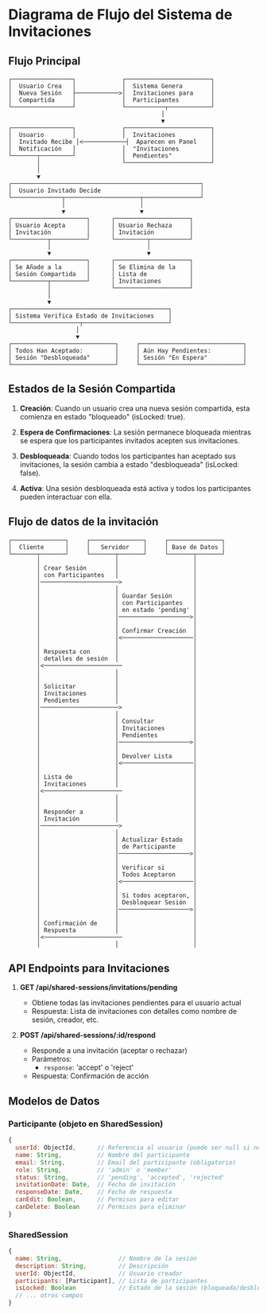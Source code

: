 # Diagrama de Flujo del Sistema de Invitaciones

## Flujo Principal

```
┌─────────────────┐             ┌────────────────────────┐
│  Usuario Crea   │             │  Sistema Genera        │
│  Nueva Sesión   ├────────────>│  Invitaciones para     │
│  Compartida     │             │  Participantes         │
└─────────────────┘             └───────────┬────────────┘
                                           │
                                           ▼
┌─────────────────┐             ┌────────────────────────┐
│  Usuario        │             │  Invitaciones          │
│  Invitado Recibe │<────────────┤  Aparecen en Panel    │
│  Notificación   │             │  "Invitaciones         │
└───────┬─────────┘             │  Pendientes"           │
        │                       └────────────────────────┘
        │
        ▼
┌─────────────────────────────────────────────────────┐
│  Usuario Invitado Decide                            │
└──────────────┬─────────────────────┬────────────────┘
               │                     │
               ▼                     ▼
┌─────────────────────┐      ┌─────────────────────┐
│ Usuario Acepta      │      │ Usuario Rechaza     │
│ Invitación          │      │ Invitación          │
└──────────┬──────────┘      └─────────┬───────────┘
           │                           │
           ▼                           ▼
┌─────────────────────┐      ┌─────────────────────┐
│ Se Añade a la       │      │ Se Elimina de la    │
│ Sesión Compartida   │      │ Lista de            │
└──────────┬──────────┘      │ Invitaciones        │
           │                 └─────────────────────┘
           │
           ▼
┌────────────────────────────────────────────┐
│ Sistema Verifica Estado de Invitaciones    │
└───────────────────┬────────────────────────┘
                   │
                   ▼
┌─────────────────────────────┐     ┌─────────────────────────────┐
│ Todos Han Aceptado:         │     │ Aún Hay Pendientes:         │
│ Sesión "Desbloqueada"       │     │ Sesión "En Espera"          │
└─────────────────────────────┘     └─────────────────────────────┘
```

## Estados de la Sesión Compartida

1. **Creación**: Cuando un usuario crea una nueva sesión compartida, esta comienza en estado "bloqueado" (isLocked: true).

2. **Espera de Confirmaciones**: La sesión permanece bloqueada mientras se espera que los participantes invitados acepten sus invitaciones.

3. **Desbloqueada**: Cuando todos los participantes han aceptado sus invitaciones, la sesión cambia a estado "desbloqueada" (isLocked: false).

4. **Activa**: Una sesión desbloqueada está activa y todos los participantes pueden interactuar con ella.

## Flujo de datos de la invitación

```
┌───────────────┐     ┌───────────────┐     ┌───────────────┐
│  Cliente      │     │   Servidor    │     │ Base de Datos │
└───────┬───────┘     └───────┬───────┘     └───────┬───────┘
        │                     │                     │
        │ Crear Sesión        │                     │
        │ con Participantes   │                     │
        │──────────────────────>                    │
        │                     │                     │
        │                     │ Guardar Sesión      │
        │                     │ con Participantes   │
        │                     │ en estado 'pending' │
        │                     │────────────────────>│
        │                     │                     │
        │                     │ Confirmar Creación  │
        │                     │<────────────────────│
        │                     │                     │
        │ Respuesta con       │                     │
        │ detalles de sesión  │                     │
        │<──────────────────────                    │
        │                     │                     │
        │                     │                     │
        │ Solicitar           │                     │
        │ Invitaciones        │                     │
        │ Pendientes          │                     │
        │──────────────────────>                    │
        │                     │                     │
        │                     │ Consultar           │
        │                     │ Invitaciones        │
        │                     │ Pendientes          │
        │                     │────────────────────>│
        │                     │                     │
        │                     │ Devolver Lista      │
        │                     │<────────────────────│
        │                     │                     │
        │ Lista de            │                     │
        │ Invitaciones        │                     │
        │<──────────────────────                    │
        │                     │                     │
        │                     │                     │
        │ Responder a         │                     │
        │ Invitación          │                     │
        │──────────────────────>                    │
        │                     │                     │
        │                     │ Actualizar Estado   │
        │                     │ de Participante     │
        │                     │────────────────────>│
        │                     │                     │
        │                     │ Verificar si        │
        │                     │ Todos Aceptaron     │
        │                     │<────────────────────│
        │                     │                     │
        │                     │ Si todos aceptaron, │
        │                     │ Desbloquear Sesión  │
        │                     │────────────────────>│
        │                     │                     │
        │ Confirmación de     │                     │
        │ Respuesta           │                     │
        │<──────────────────────                    │
        │                     │                     │
```

## API Endpoints para Invitaciones

1. **GET /api/shared-sessions/invitations/pending**
   - Obtiene todas las invitaciones pendientes para el usuario actual
   - Respuesta: Lista de invitaciones con detalles como nombre de sesión, creador, etc.

2. **POST /api/shared-sessions/:id/respond**
   - Responde a una invitación (aceptar o rechazar)
   - Parámetros:
     - `response`: 'accept' o 'reject'
   - Respuesta: Confirmación de acción

## Modelos de Datos

### Participante (objeto en SharedSession)
```javascript
{
  userId: ObjectId,      // Referencia al usuario (puede ser null si no está registrado)
  name: String,          // Nombre del participante
  email: String,         // Email del participante (obligatorio)
  role: String,          // 'admin' o 'member'
  status: String,        // 'pending', 'accepted', 'rejected'
  invitationDate: Date,  // Fecha de invitación
  responseDate: Date,    // Fecha de respuesta
  canEdit: Boolean,      // Permisos para editar
  canDelete: Boolean     // Permisos para eliminar
}
```

### SharedSession
```javascript
{
  name: String,                // Nombre de la sesión
  description: String,         // Descripción
  userId: ObjectId,            // Usuario creador
  participants: [Participant], // Lista de participantes
  isLocked: Boolean            // Estado de la sesión (bloqueada/desbloqueada)
  // ... otros campos
}
``` 